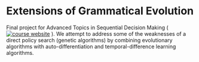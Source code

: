 # Extensions of Grammatical Evolution
Final project for Advanced Topics in Sequential Decision Making ( [![course website](aa229.stanford.edu)](aa229.stanford.edu) ).
We attempt to address some of the weaknesses of a direct policy search (genetic algorithms) by combining evolutionary algorithms with auto-differentiation and temporal-difference learning algorithms.


